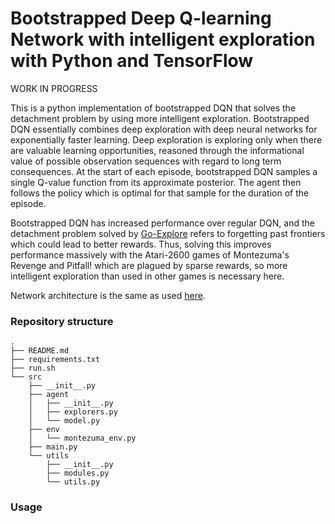 # Bootstrapped Deep Q-learning Network with intelligent exploration with Python and TensorFlow

WORK IN PROGRESS

This is a python implementation of bootstrapped DQN that solves the detachment problem by using more intelligent exploration. Bootstrapped DQN essentially combines deep exploration with deep neural networks for exponentially faster learning. Deep exploration is exploring only when there are valuable learning opportunities, reasoned through the informational value of possible observation sequences with regard to long term consequences. At the start of each episode, bootstrapped DQN samples a single Q-value function from its approximate posterior. The agent then follows the policy which is optimal for that sample for the duration of the episode. 

Bootstrapped DQN has increased performance over regular DQN, and the detachment problem solved by [Go-Explore](https://arxiv.org/abs/1901.10995) refers to forgetting past frontiers which could lead to better rewards. Thus, solving this improves performance massively with the Atari-2600 games of Montezuma's Revenge and Pitfall! which are plagued by sparse rewards, so more intelligent exploration than used in other games is necessary here.

Network architecture is the same as used [here](https://arxiv.org/pdf/1509.06461.pdf).

### Repository structure ###

    .
    ├── README.md
    ├── requirements.txt
    ├── run.sh
    └── src
        ├── __init__.py
        ├── agent
        │   ├── __init__.py
        │   ├── explorers.py
        │   └── model.py
        ├── env
        │   └── montezuma_env.py
        ├── main.py
        └── utils
            ├── __init__.py
            ├── modules.py
            └── utils.py

### Usage ###



